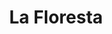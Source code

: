 ---
title: "La Floresta"
url: /ciudad-autonoma-de-buenos-aires/la-floresta/
shop: alimentación sana
---